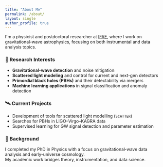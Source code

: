 ```yaml
---
title: "About Me"
permalink: /about/
layout: single
author_profile: true
---
```


I'm a physicist and postdoctoral researcher at [IFAE](https://www.ifae.es/), where I work on gravitational-wave astrophysics, focusing on both instrumental and data analysis topics.

### 🧠 Research Interests

- **Gravitational-wave detection** and noise mitigation  
- **Scattered light modeling** and control for current and next-gen detectors  
- **Primordial black holes (PBHs)** and their detectability via mergers  
- **Machine learning applications** in signal classification and anomaly detection  

### 🛰️ Current Projects

- Development of tools for scattered light modelling (`SCATTER`)  
- Searches for PBHs in LIGO–Virgo–KAGRA data  
- Supervised learning for GW signal detection and parameter estimation

### 📍 Background

I completed my PhD in Physics with a focus on gravitational-wave data analysis and early-universe cosmology.  
My academic work bridges theory, instrumentation, and data science.
